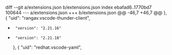 diff --git a/extensions.json b/extensions.json
index ebafad6..1770bd7 100644
--- a/extensions.json
+++ b/extensions.json
@@ -46,7 +46,7 @@
     },
     {
       "uid": "rangav.vscode-thunder-client",
-      "version": "2.21.16"
+      "version": "2.21.18"
     },
     {
       "uid": "redhat.vscode-yaml",
